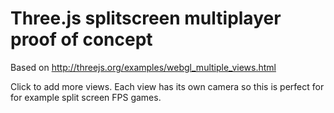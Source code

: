 # Three.js splitscreen multiplayer proof of concept

Based on http://threejs.org/examples/webgl_multiple_views.html

Click to add more views. Each view has its own camera so this is perfect for for example split screen FPS games.
